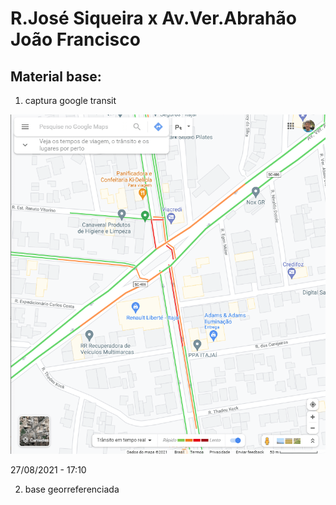 # R.José Siqueira x Av.Ver.Abrahão João Francisco

## Material base:

1. captura google transit

![captura google maps](imgs/2021-08-27-171014.png)

27/08/2021 - 17:10

2. base georreferenciada
